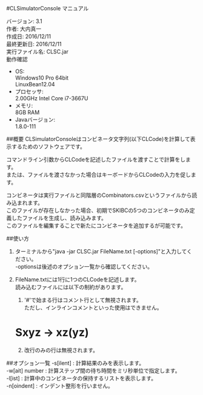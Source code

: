 #CLSimulatorConsole マニュアル

バージョン: 3.1  
作者: 大内真一  
作成日: 2016/12/11  
最終更新日: 2016/12/11  
実行ファイル名: CLSC.jar  
動作確認  
* OS:  
  Windows10 Pro 64bit  
  LinuxBean12.04
* プロセッサ:  
  2.00GHz Intel Core i7-3667U  
* メモリ:  
  8GB RAM  
* Javaバージョン:  
  1.8.0-111  

##概要
CLSimulatorConsoleはコンビネータ文字列(以下CLCode)を計算して表示するためのソフトウェアです。

コマンドライン引数からCLCodeを記述したファイルを渡すことで計算をします。  
または、ファイルを渡さなかった場合はキーボードからCLCodeの入力を促します。

コンビネータは実行ファイルと同階層のCombinators.csvというファイルから読み込まれます。  
このファイルが存在しなかった場合、初期でSKIBCの5つのコンビネータのみ定義したファイルを生成し、読み込みます。  
このファイルを編集することで新たにコンビネータを追加するが可能です。

##使い方
1. ターミナルから"java -jar CLSC.jar FileName.txt [-options]"と入力してください。  
 -optionsは後述のオプション一覧から確認してください。
2. FileName.txtには1行に1つのCLCodeを記述します。  
 読み込むファイルには以下の制約があります。

    1. '#'で始まる行はコメント行として無視されます。  
     ただし、インラインコメントといった使用はできません。  
     # Sxyz -> xz(yz)  
    2. 改行のみの行は無視されます。

##オプション一覧
-s[ilent] : 計算結果のみを表示します。  
-w[ait] number : 計算ステップ間の待ち時間をミリ秒単位で指定します。  
-l[ist] : 計算中のコンビネータの保持するリストを表示します。  
-n[oindent] : インデント整形を行いません。
